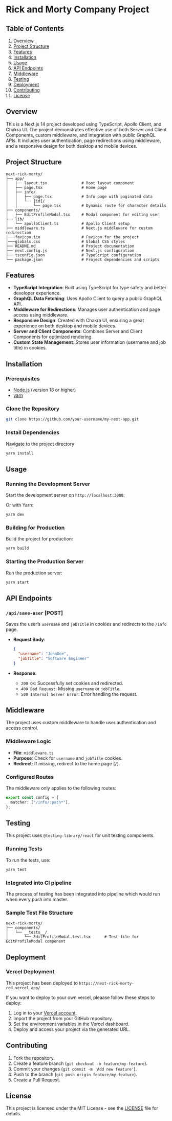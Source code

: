 # Rick and Morty Company Project

## Table of Contents

1. [Overview](#overview)
2. [Project Structure](#project-structure)
3. [Features](#features)
4. [Installation](#installation)
5. [Usage](#usage)
6. [API Endpoints](#api-endpoints)
7. [Middleware](#middleware)
8. [Testing](#testing)
9. [Deployment](#deployment)
10. [Contributing](#contributing)
11. [License](#license)

## Overview

This is a Next.js 14 project developed using TypeScript, Apollo Client, and Chakra UI. The project demonstrates effective use of both Server and Client Components, custom middleware, and integration with public GraphQL APIs. It includes user authentication, page redirections using middleware, and a responsive design for both desktop and mobile devices.

## Project Structure

```plaintext
next-rick-morty/
├── app/
│   ├── layout.tsx               # Root layout component
│   ├── page.tsx                 # Home page
│   ├── info/
│   │   ├── page.tsx             # Info page with paginated data
│   │   └── [id]/
│   │       └── page.tsx         # Dynamic route for character details
├── components/
│   ├── EditProfileModal.tsx     # Modal component for editing user
├── lib/
│   └── apolloClient.ts          # Apollo Client setup
├── middleware.ts                # Next.js middleware for custom redirection
│───favicon.ico                  # Favicon for the project
│───globals.css                  # Global CSS styles
├── README.md                    # Project documentation
├── next.config.js               # Next.js configuration
├── tsconfig.json                # TypeScript configuration
└── package.json                 # Project dependencies and scripts
```

## Features

- **TypeScript Integration**: Built using TypeScript for type safety and better developer experience.
- **GraphQL Data Fetching**: Uses Apollo Client to query a public GraphQL API.
- **Middleware for Redirections**: Manages user authentication and page access using middleware.
- **Responsive Design**: Created with Chakra UI, ensuring a great experience on both desktop and mobile devices.
- **Server and Client Components**: Combines Server and Client Components for optimized rendering.
- **Custom State Management**: Stores user information (username and job title) in cookies.

## Installation

### Prerequisites

- [Node.js](https://nodejs.org/) (version 18 or higher)
- [yarn](https://yarnpkg.com/)

### Clone the Repository

```bash
git clone https://github.com/your-username/my-next-app.git
```

### Install Dependencies

Navigate to the project directory

```bash
yarn install
```

## Usage

### Running the Development Server

Start the development server on `http://localhost:3000`:

Or with Yarn:

```bash
yarn dev
```

### Building for Production

Build the project for production:

```bash
yarn build
```

### Starting the Production Server

Run the production server:

```bash
yarn start
```

## API Endpoints

### `/api/save-user` [POST]

Saves the user’s `username` and `jobTitle` in cookies and redirects to the `/info` page.

- **Request Body**:

  ```json
  {
    "username": "JohnDoe",
    "jobTitle": "Software Engineer"
  }
  ```

- **Response**:
  - `200 OK`: Successfully set cookies and redirected.
  - `400 Bad Request`: Missing `username` or `jobTitle`.
  - `500 Internal Server Error`: Error handling the request.

## Middleware

The project uses custom middleware to handle user authentication and access control.

### Middleware Logic

- **File**: `middleware.ts`
- **Purpose**: Check for `username` and `jobTitle` cookies.
- **Redirect**: If missing, redirect to the home page (`/`).

### Configured Routes

The middleware only applies to the following routes:

```typescript
export const config = {
  matcher: ["/info/:path*"],
};
```

## Testing

This project uses `@testing-library/react` for unit testing components.

### Running Tests

To run the tests, use:

```bash
yarn test
```

### Integrated into CI pipeline

The process of testing has been integrated into pipeline which would run when every push into master.

### Sample Test File Structure

```plaintext
next-rick-morty/
├── components/
│   └── __tests__/
│       └── EditProfileModal.test.tsx      # Test file for EditProfileModal component
```

## Deployment

### Vercel Deployment

This project has been deployed to `https://next-rick-morty-red.vercel.app/`

If you want to deploy to your own vercel, pleaase follow these steps to deploy:

1. Log in to your [Vercel account](https://vercel.com/).
2. Import the project from your GitHub repository.
3. Set the environment variables in the Vercel dashboard.
4. Deploy and access your project via the generated URL.

## Contributing

1. Fork the repository.
2. Create a feature branch (`git checkout -b feature/my-feature`).
3. Commit your changes (`git commit -m 'Add new feature'`).
4. Push to the branch (`git push origin feature/my-feature`).
5. Create a Pull Request.

## License

This project is licensed under the MIT License - see the [LICENSE](LICENSE) file for details.
